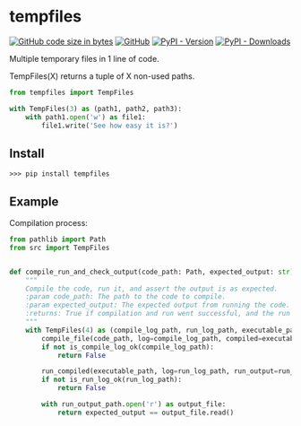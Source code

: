 # tempfiles

[![GitHub code size in bytes](https://img.shields.io/github/languages/code-size/tomhea/tempfiles)](https://github.com/tomhea/tempfiles)
[![GitHub](https://img.shields.io/github/license/tomhea/flip-jump)](LICENSE)
[![PyPI - Version](https://img.shields.io/pypi/v/tempfiles)](https://pypi.org/project/tempfiles/)
[![PyPI - Downloads](https://img.shields.io/pypi/dm/tempfiles)](https://pypi.org/project/tempfiles/)


Multiple temporary files in 1 line of code. 

TempFiles(X) returns a tuple of X non-used paths.

```python
from tempfiles import TempFiles

with TempFiles(3) as (path1, path2, path3):
    with path1.open('w') as file1:
        file1.write('See how easy it is?')
```


## Install
```
>>> pip install tempfiles
```


## Example
Compilation process:

```python
from pathlib import Path
from src import TempFiles


def compile_run_and_check_output(code_path: Path, expected_output: str) -> bool:
    """
    Compile the code, run it, and assert the output is as expected.
    :param code_path: The path to the code to compile.
    :param expected_output: The expected output from running the code.
    :returns: True if compilation and run went successful, and the run outputted the expected output. 
    """
    with TempFiles(4) as (compile_log_path, run_log_path, executable_path, run_output_path):
        compile_file(code_path, log=compile_log_path, compiled=executable_path)
        if not is_compile_log_ok(compile_log_path):
            return False

        run_compiled(executable_path, log=run_log_path, run_output=run_output_path)
        if not is_run_log_ok(run_log_path):
            return False

        with run_output_path.open('r') as output_file:
            return expected_output == output_file.read()
```
